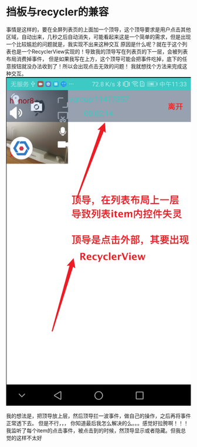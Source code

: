 # 挡板与recycler的兼容
事情是这样的，要在全屏列表页的上面加一个顶导，这个顶导要求是用户点击其他区域，自动出来，几秒之后自动消失，可能看起来这是一个简单的需求，但是出现一个比较尴尬的问题就是，我实现不出来这种交互
原因是什么呢？就在于这个列表也是一个RecyclerView实现的！导致我的顶导写在列表页的下一层，会被列表布局消费掉事件， 但是如果我写在上方，这个顶导可能会把事件吃掉，底下的任意按钮就没办法收到了！所以会出现点击无效的问题！
我就想找个方法来完成这种交互。
![Snipaste_2022-04-24_11-35-29](/assets/Snipaste_2022-04-24_11-35-29.png)

我的想法是，把顶导放上层，然后顶导拦一波事件，做自己的操作，之后再将事件正常透下去。
但是不行，，，
你知道最后我怎么解决的么。。。感觉好拉胯啊！！！我监听了每个item的点击事件，被点击到的时候，然顶导显示或者隐藏。但我总觉的这样不太好
